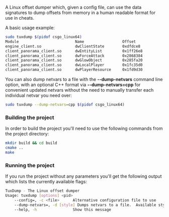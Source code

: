 A Linux offset dumper which, given a config file, can use the data signatures to dump offsets from memory in a human readable format for use in cheats.


A basic usage example:
```bash
sudo tuxdump $(pidof csgo_linux64)
Module                         Name                 Offset              
engine_client.so               dwClientState        0xdfdce8
client_panorama_client.so      dwEntityList         0x1ff26e8
client_panorama_client.so      dwForceAttack        0x2868384
client_panorama_client.so      dwGlowObject         0x285fa20
client_panorama_client.so      dwLocalPlayer        0x1fc35d0
client_panorama_client.so      dwPlayerResource     0x1fd9d30
```


You can also dump netvars to a file with the **--dump-netvars** command line option, with an optional C++ format via **--dump-netvars=cpp** for convenient updated netvars without the need to manually transfer each individual netvar you need over:


```bash
sudo tuxdump --dump-netvars=cpp $(pidof csgo_linux64)
```


### Building the project
In order to build the project you'll need to use the following commands from the project directory:
```bash
mkdir build && cd build
cmake ..
make
```

### Running the project
If you run the project without any parameters you'll get the following output which lists the currently available flags:
```bash
TuxDump - The Linux offset dumper
Usage: tuxdump [options] <pid>
    --config=, -c <file>      Alternative configuration file to use
    --dump-netvars=, -d [style] Dumps netvars to a file.  Available styles: raw, cpp
    --help, -h                Show this message
```

